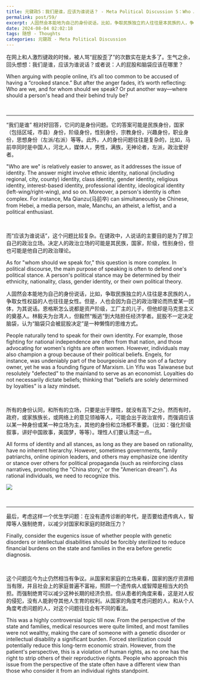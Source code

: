 ```yaml
---
title: 元键政5：我们是谁，应该为谁说话？ - Meta Political Discussion 5：Who Are We, and Whom Should We Speak For?
permalink: post/59/
excerpt: 人固然会本能地为自己的身份说话，比如，争取民族独立的人往往是本民族的人，争取女性权益的人也往往是女性。但是，人也会因为自己的政治理论而热爱某一团体，为其说话。屁股不一定决定脑袋。<br>People naturally tend to speak for their own identity. For example, those fighting for national independence are often from that nation, and those advocating for women's rights are often women. However, individuals may also champion a group because of their political beliefs. Loyalties do not necessarily dictate beliefs.
date: 2024-08-04 02:02:18
tags: 随想 - Thoughts
categories: 元键政 - Meta Political Discussion
---
```


在网上和人激烈键政的时候，被人骂“屁股歪了”的次数实在是太多了。生气之余，回头想想：我们是谁，应该为谁说话？或者说：人的屁股和脑袋应该在哪里？

When arguing with people online, it’s all too common to be accused of having a “crooked stance.” But after the anger fades, it’s worth reflecting: Who are we, and for whom should we speak? Or put another way—where should a person's head and their behind truly be?

<br>

---

“我们是谁” 相对好回答，它问的是身份问题。它的答案可能是民族身份，国家（包括区域，市县）身份，阶级身份，性别身份，宗教身份，兴趣身份，职业身份，思想身份（左派/右派）等等。此外，人的身份问题往往是复杂的，比如，马前卒同时是中国人，河北人，媒体人，男性，满族，无神论者，左派，政治爱好者。

"Who are we" is relatively easier to answer, as it addresses the issue of identity. The answer might involve ethnic identity, national (including regional, city, county) identity, class identity, gender identity, religious identity, interest-based identity, professional identity, ideological identity (left-wing/right-wing), and so on. Moreover, a person's identity is often complex. For instance, Ma Qianzu(马前卒) can simultaneously be Chinese, from Hebei, a media person, male, Manchu, an atheist, a leftist, and a political enthusiast.

<br>

而“应该为谁说话”，这个问题比较复杂。在键政中，人说话的主要目的是为了捍卫自己的政治立场。决定人的政治立场的可能是其民族，国家，阶级，性别身份，但也可能是他自己的政治理论。

As for "whom should we speak for," this question is more complex. In political discourse, the main purpose of speaking is often to defend one's political stance. A person's political stance may be determined by their ethnicity, nationality, class, gender identity, or their own political theory.

人固然会本能地为自己的身份说话，比如，争取民族独立的人往往是本民族的人，争取女性权益的人也往往是女性。但是，人也会因为自己的政治理论而热爱某一团体，为其说话。恩格斯怎么说都是资产阶级，工厂主的儿子，但他却是马克思主义的奠基人。林毅夫为台湾人，但毅然“叛逃”到大陆担任经济学者。屁股不一定决定脑袋，认为“脑袋只会被屁股决定”是一种懒惰的思维方式。

People naturally tend to speak for their own identity. For example, those fighting for national independence are often from that nation, and those advocating for women's rights are often women. However, individuals may also champion a group because of their political beliefs. Engels, for instance, was undeniably part of the bourgeoisie and the son of a factory owner, yet he was a founding figure of Marxism. Lin Yifu was Taiwanese but resolutely "defected" to the mainland to serve as an economist. Loyalties do not necessarily dictate beliefs; thinking that "beliefs are solely determined by loyalties" is a lazy mindset.

<br>

所有的身份认同，和所有的立场，只要是出于理性，就没有高下之分。然而有时，政府，或家族族长，或网络上的意见领袖等人，可能会出于政治宣传，而强调应该以某一种身份或某一种立场为主，其他的身份和立场都不重要。（比如：强化阶级叙事，讲好中国故事，美国梦，等等）。理性人们要认清这一点。

All forms of identity and all stances, as long as they are based on rationality, have no inherent hierarchy. However, sometimes governments, family patriarchs, online opinion leaders, and others may emphasize one identity or stance over others for political propaganda (such as reinforcing class narratives, promoting the "China story," or the "American dream"). As rational individuals, we need to recognize this.

![](2.jpg)

<br>

---

最后，考虑这样一个优生学问题：在没有遗传诊断的年代，是否要给遗传病人，智障等人强制绝育，以减少对国家和家庭的财政压力？

Finally, consider the eugenics issue of whether people with genetic disorders or intellectual disabilities should be forcibly sterilized to reduce financial burdens on the state and families in the era before genetic diagnosis.

<br>

这个问题迄今为止仍然相当有争议。从国家和家庭的立场来看，国家的医疗资源相当有限，并且社会上的家庭普遍不富裕，照顾一个遗传病人或智障是相当大的负担。而强制绝育可以减少这种长期的经济负担。但从患者的角度来看，这是对人权的侵犯，没有人能剥夺其他人生育的权利。从国家的角度考虑问题的人，和从个人角度考虑问题的人，对这个问题往往会有不同的看法。

This was a highly controversial topic till now. From the perspective of the state and families, medical resources were quite limited, and most families were not wealthy, making the care of someone with a genetic disorder or intellectual disability a significant burden. Forced sterilization could potentially reduce this long-term economic strain. However, from the patient's perspective, this is a violation of human rights, as no one has the right to strip others of their reproductive rights. People who approach this issue from the perspective of the state often have a different view than those who consider it from an individual rights standpoint.